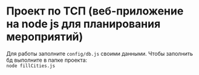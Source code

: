 # Проект по ТСП (веб-приложение на node js для планирования мероприятий)

Для работы заполните `config/db.js` своими данными.
Чтобы заполнить бд выполните в папке проекта:\
`node fillCities.js`